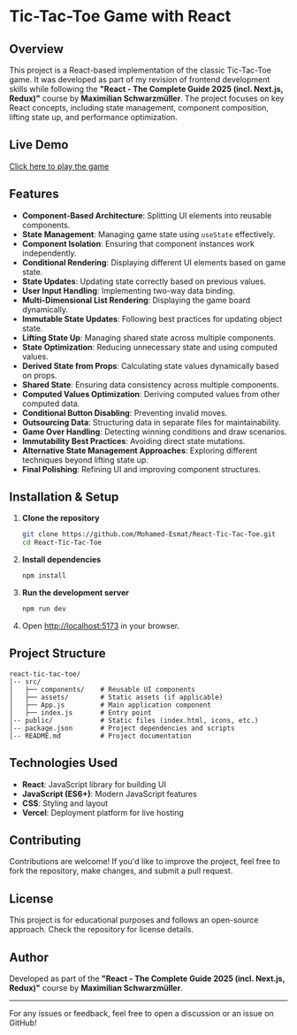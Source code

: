 # Tic-Tac-Toe Game with React

## Overview
This project is a React-based implementation of the classic Tic-Tac-Toe game. It was developed as part of my revision of frontend development skills while following the **"React - The Complete Guide 2025 (incl. Next.js, Redux)"** course by **Maximilian Schwarzmüller**. The project focuses on key React concepts, including state management, component composition, lifting state up, and performance optimization.

## Live Demo
[Click here to play the game](https://react-tic-tac-toe-esmat.vercel.app/)

## Features
- **Component-Based Architecture**: Splitting UI elements into reusable components.
- **State Management**: Managing game state using `useState` effectively.
- **Component Isolation**: Ensuring that component instances work independently.
- **Conditional Rendering**: Displaying different UI elements based on game state.
- **State Updates**: Updating state correctly based on previous values.
- **User Input Handling**: Implementing two-way data binding.
- **Multi-Dimensional List Rendering**: Displaying the game board dynamically.
- **Immutable State Updates**: Following best practices for updating object state.
- **Lifting State Up**: Managing shared state across multiple components.
- **State Optimization**: Reducing unnecessary state and using computed values.
- **Derived State from Props**: Calculating state values dynamically based on props.
- **Shared State**: Ensuring data consistency across multiple components.
- **Computed Values Optimization**: Deriving computed values from other computed data.
- **Conditional Button Disabling**: Preventing invalid moves.
- **Outsourcing Data**: Structuring data in separate files for maintainability.
- **Game Over Handling**: Detecting winning conditions and draw scenarios.
- **Immutability Best Practices**: Avoiding direct state mutations.
- **Alternative State Management Approaches**: Exploring different techniques beyond lifting state up.
- **Final Polishing**: Refining UI and improving component structures.

## Installation & Setup

1. **Clone the repository**
   ```sh
   git clone https://github.com/Mohamed-Esmat/React-Tic-Tac-Toe.git
   cd React-Tic-Tac-Toe
   ```
2. **Install dependencies**
   ```sh
   npm install
   ```
3. **Run the development server**
   ```sh
   npm run dev
   ```
4. Open [http://localhost:5173](http://localhost:5173) in your browser.

## Project Structure
```
react-tic-tac-toe/
│-- src/
│   ├── components/    # Reusable UI components
│   ├── assets/        # Static assets (if applicable)
│   ├── App.js         # Main application component
│   ├── index.js       # Entry point
│-- public/            # Static files (index.html, icons, etc.)
│-- package.json       # Project dependencies and scripts
│-- README.md          # Project documentation
```

## Technologies Used
- **React**: JavaScript library for building UI
- **JavaScript (ES6+)**: Modern JavaScript features
- **CSS**: Styling and layout
- **Vercel**: Deployment platform for live hosting

## Contributing
Contributions are welcome! If you'd like to improve the project, feel free to fork the repository, make changes, and submit a pull request.

## License
This project is for educational purposes and follows an open-source approach. Check the repository for license details.

## Author
Developed as part of the **"React - The Complete Guide 2025 (incl. Next.js, Redux)"** course by **Maximilian Schwarzmüller**.

---
For any issues or feedback, feel free to open a discussion or an issue on GitHub!

